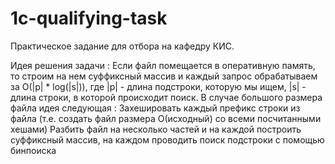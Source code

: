 # 1c-qualifying-task
Практическое задание для отбора на кафедру КИС.

Идея решения задачи :
Если файл помещается в оперативную память, то строим на нем суффиксный массив и каждый запрос обрабатываем 
за O(|p| * log(|s|)), где |p| - длина подстроки, которую мы ищем, |s| - длина строки, в которой происходит поиск.
В случае большого размера файла идея следующая :
Захешировать каждый префикс строки из файла (т.е. создать файл размера O(исходный) со всеми посчитанными хешами)
Разбить файл на несколько частей и на каждой построить суффиксный массив, на каждом проводить поиск подстроки с помощью бинпоиска 